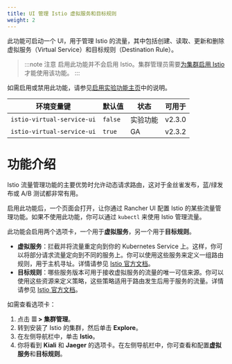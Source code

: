 ```yaml
---
title: UI 管理 Istio 虚拟服务和目标规则
weight: 2
---
```


此功能可启动一个 UI，用于管理 Istio 的流量，其中包括创建、读取、更新和删除虚拟服务（Virtual Service）和目标规则（Destination Rule）。

> :::note 注意
> 启用此功能并不会启用 Istio。集群管理员需要[为集群启用 Istio]({{<baseurl>}}/rancher/v2.6/en/istio/setup) 才能使用该功能。
> :::

如需启用或禁用此功能，请参见[启用实验功能主页]({{<baseurl>}}/rancher/v2.6/en/installation/resources/feature-flags/)中的说明。

| 环境变量键 | 默认值 | 状态 | 可用于 |
---|---|---|---
| `istio-virtual-service-ui` | `false` | 实验功能 | v2.3.0 |
| `istio-virtual-service-ui` | `true` | GA | v2.3.2 |

# 功能介绍

Istio 流量管理功能的主要优势时允许动态请求路由，这对于金丝雀发布，蓝/绿发布或 A/B 测试都非常有用。

启用此功能后，一个页面会打开，让你通过 Rancher UI 配置 Istio 的某些流量管理功能。如果不使用此功能，你可以通过 `kubectl` 来使用 Istio 管理流量。

此功能会启用两个选项卡，一个用于**虚拟服务**，另一个用于**目标规则**。

- **虚拟服务**：拦截并将流量重定向到你的 Kubernetes Service 上。这样，你可以将部分请求流量定向到不同的服务上。你可以使用这些服务来定义一组路由规则，用于主机寻址。详情请参见 [Istio 官方文档](https://istio.io/docs/reference/config/networking/v1alpha3/virtual-service/)。
- **目标规则**：哪些服务版本可用于接收虚拟服务的流量的唯一可信来源。你可以使用这些资源来定义策略，这些策略适用于路由发生后用于服务的流量。详情请参见 [Istio 官方文档](https://istio.io/docs/reference/config/networking/v1alpha3/destination-rule)。

如需查看选项卡：

1. 点击 **☰ > 集群管理**。
1. 转到安装了 Istio 的集群，然后单击 **Explore**。
1. 在左侧导航栏中，单击 **Istio**。
1. 你将看到 **Kiali** 和 **Jaeger** 的选项卡。在左侧导航栏中，你可查看和配置**虚拟服务**和**目标规则**。